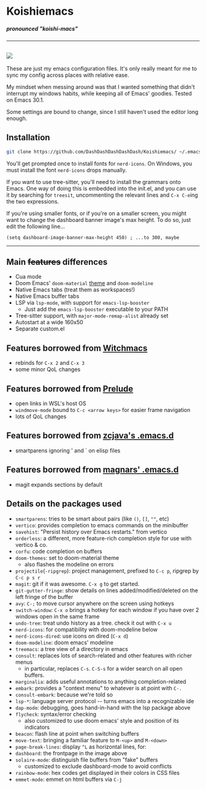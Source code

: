 # Koishiemacs
##### *pronounced "koishi-macs"*
---
![](https://ptpimg.me/zu73x2.png)
---

These are just my emacs configuration files. It's only really meant for me to sync my config across places with relative ease.

My mindset when messing around was that I wanted something that didn't interrupt my windows habits, while keeping all of Emacs' goodies. Tested on Emacs 30.1.

Some settings are bound to change, since I still haven't used the editor long enough.

## Installation
```sh
git clone https://github.com/DashDashDashDashDash/Koishiemacs/ ~/.emacs.d
```
You'll get prompted once to install fonts for `nerd-icons`. On Windows, you must install the font `nerd-icons` drops manually.

If you want to use tree-sitter, you'll need to install the grammars onto Emacs. One way of doing this is embedded into the init.el, and you can use it by searching for `treesit`, uncommenting the relevant lines and `C-x C-e`ing the two expressions.

If you're using smaller fonts, or if you're on a smaller screen, you might want to change the dashboard banner image's max height. To do so, just edit the following line... 
```elisp
(setq dashboard-image-banner-max-height 450) ; ...to 300, maybe
```

---

## Main ~~features~~ differences

- Cua mode
- Doom Emacs' `doom-material` [theme](https://github.com/doomemacs/themes) and `doom-modeline`
- Native Emacs tabs (treat them as workspaces!)
- Native Emacs buffer tabs
- LSP via `lsp-mode`, with support for `emacs-lsp-booster`
  - Just add the `emacs-lsp-booster` executable to your PATH
- Tree-sitter support, with `major-mode-remap-alist` already set
- Autostart at a wide 160x50
- Separate custom.el


## Features borrowed from [Witchmacs](https://github.com/snackon/Witchmacs)

- rebinds for `C-x 2` and `C-x 3`
- some minor QoL changes

## Features borrowed from [Prelude](https://github.com/bbatsov/prelude)

- open links in WSL's host OS
- `windmove-mode` bound to `C-c <arrow keys>` for easier frame navigation
- lots of QoL changes

## Features borrowed from [zcjava's .emacs.d](https://github.com/zcjava/emacs.d_configuration)

- smartparens ignoring ' and ` on elisp files

## Features borrowed from [magnars' .emacs.d](https://github.com/magnars/.emacs.d)

- magit expands sections by default

## Details on the packages used

- `smartparens`: tries to be smart about pairs (like `()`, `[]`, `""`, etc)
- `vertico`: provides completion to emacs commands on the minibuffer
- `savehist`: "Persist history over Emacs restarts." from vertico
- `orderless`: a different, more feature-rich completion style for use with vertico & co.
- `corfu`: code completion on buffers
- `doom-themes`: set to doom-material theme
  - also flashes the modeline on errors
- `projectile`(`-ripgrep`): project management, prefixed to `C-c p`, ripgrep by `C-c p s r`
- `magit`: git if it was awesome. `C-x g` to get started.
- `git-gutter-fringe`: show details on lines added/modified/deleted on the left fringe of the buffer
- `avy`: `C-;` to move cursor anywhere on the screen using hotkeys
- `switch-window`: `C-x o` brings a hotkey for each window if you have over 2 windows open in the same frame
- `undo-tree`: treat undo history as a tree. check it out with `C-x u`
- `nerd-icons`: for compatibility with doom-modeline below
- `nerd-icons-dired`: use icons on dired (`C-x d`)
- `doom-modeline`: doom emacs' modeline
- `treemacs`: a tree view of a directory in emacs
- `consult`: replaces lots of search-related and other features with richer menus
  - in particular, replaces `C-s`. `C-S-s` for a wider search on all open buffers.
- `marginalia`: adds useful annotations to anything completion-related
- `embark`: provides a "context menu" to whatever is at point with `C-.`
- `consult-embark`: because we're told so
- `lsp-*`: language server protocol -- turns emacs into a recognizable ide
- `dap-mode`: debugging, goes hand-in-hand with the lsp package above
- `flycheck`: syntax/error checking
  - also customized to use doom emacs' style and position of its indicators
- `beacon`: flash line at point when switching buffers
- `move-text`: bringing a familiar feature to `M-<up>` and `M-<down>`
- `page-break-lines`: display `^L` as horizontal lines, for:
- `dashboard`: the frontpage in the image above
- `solaire-mode`: distinguish file buffers from "fake" buffers
  - customized to exclude dashboard-mode to avoid conflicts
- `rainbow-mode`: hex codes get displayed in their colors in CSS files
- `emmet-mode`: emmet on html buffers via `C-j`
